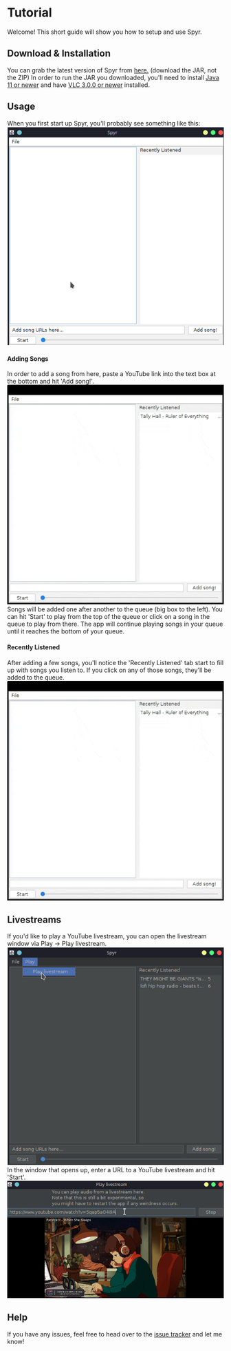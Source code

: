 # Tutorial

Welcome! This short guide will show you how to setup and use Spyr.

## Download & Installation

You can grab the latest version of Spyr from [here.](https://github.com/asolidtime/spyr/releases) (download the JAR, not the ZIP) In order to run the JAR you downloaded, you'll need to install [Java 11 or newer](https://adoptopenjdk.net/?variant=openjdk16&jvmVariant=hotspot) and have [VLC 3.0.0 or newer](https://www.videolan.org/vlc/) installed.

## Usage

When you first start up Spyr, you'll probably see something like this:
![](https://raw.githubusercontent.com/asolidtime/spyr/main/images/initialstartup.png)  

#### Adding Songs

In order to add a song from here, paste a YouTube link into the text box at the bottom and hit 'Add song!'.  
![](https://raw.githubusercontent.com/asolidtime/spyr/main/images/addsongfromurl.gif)   
Songs will be added one after another to the queue (big box to the left). You can hit 'Start' to play from the top of the queue or click on a song in the queue to play from there. The app will continue playing songs in your queue until it reaches the bottom of your queue.

#### Recently Listened

After adding a few songs, you'll notice the 'Recently Listened' tab start to fill up with songs you listen to.
If you click on any of those songs, they'll be added to the queue.  
![](https://raw.githubusercontent.com/asolidtime/spyr/main/images/addsongfromrecents.gif)

## Livestreams

If you'd like to play a YouTube livestream, you can open the livestream window via Play -> Play livestream.  
![](https://raw.githubusercontent.com/asolidtime/spyr/main/images/livestreammenu.png)  
In the window that opens up, enter a URL to a YouTube livestream and hit 'Start'.  
![](https://raw.githubusercontent.com/asolidtime/spyr/main/images/lofihiphop.png)

## Help

If you have any issues, feel free to head over to the [issue tracker](https://github.com/asolidtime/spyr/issues) and let me know!
